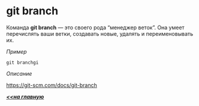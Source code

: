 # git branch

Команда **git branch** — это своего рода “менеджер веток”. Она умеет перечислять ваши ветки, создавать новые, удалять и переименовывать их.

*Пример*
```hash = 
git branchgi
```
*Описание*

https://git-scm.com/docs/git-branch

***[<<на главную](./readme.md)***